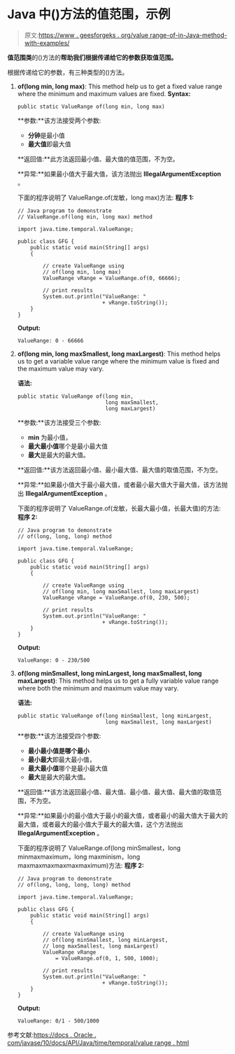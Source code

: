# Java 中()方法的值范围，示例

> 原文:[https://www . geesforgeks . org/value range-of-in-Java-method-with-examples/](https://www.geeksforgeeks.org/valuerange-of-method-in-java-with-examples/)

**值范围类**的()方法的**帮助我们根据传递给它的参数获取值范围。**

根据传递给它的参数，有三种类型的()方法。

1.  **of(long min, long max)**: This method help us to get a fixed value range where the minimum and maximum values are fixed.
    **Syntax:**

    ```
    public static ValueRange of(long min, long max)

    ```

    **参数:**该方法接受两个参数:

    *   **分钟**是最小值
    *   **最大值**即最大值

    **返回值:**此方法返回最小值、最大值的值范围，不为空。

    **异常:**如果最小值大于最大值，该方法抛出 **IllegalArgumentException** 。

    下面的程序说明了 ValueRange.of(龙敏，long max)方法:
    **程序 1:**

    ```
    // Java program to demonstrate
    // ValueRange.of(long min, long max) method

    import java.time.temporal.ValueRange;

    public class GFG {
        public static void main(String[] args)
        {

            // create ValueRange using
            // of(long min, long max)
            ValueRange vRange = ValueRange.of(0, 66666);

            // print results
            System.out.println("ValueRange: "
                               + vRange.toString());
        }
    }
    ```

    **Output:**

    ```
    ValueRange: 0 - 66666

    ```

2.  **of(long min, long maxSmallest, long maxLargest)**: This method helps us to get a variable value range where the minimum value is fixed and the maximum value may vary.

    **语法:**

    ```
    public static ValueRange of(long min,
                                long maxSmallest,
                                long maxLargest)

    ```

    **参数:**该方法接受三个参数:

    *   **min** 为最小值，
    *   **最大最小值**哪个是最小最大值
    *   **最大**是最大的最大值。

    **返回值:**该方法返回最小值、最小最大值、最大值的取值范围，不为空。

    **异常:**如果最小值大于最小最大值，或者最小最大值大于最大值，该方法抛出 **IllegalArgumentException** 。

    下面的程序说明了 ValueRange.of(龙敏，长最大最小值，长最大值)的方法:
    **程序 2:**

    ```
    // Java program to demonstrate
    // of(long, long, long) method

    import java.time.temporal.ValueRange;

    public class GFG {
        public static void main(String[] args)
        {

            // create ValueRange using
            // of(long min, long maxSmallest, long maxLargest)
            ValueRange vRange = ValueRange.of(0, 230, 500);

            // print results
            System.out.println("ValueRange: "
                               + vRange.toString());
        }
    }
    ```

    **Output:**

    ```
    ValueRange: 0 - 230/500

    ```

3.  **of(long minSmallest, long minLargest, long maxSmallest, long maxLargest)**: This method helps us to get a fully variable value range where both the minimum and maximum value may vary.

    **语法:**

    ```
    public static ValueRange of(long minSmallest, long minLargest,
                                long maxSmallest, long maxLargest)

    ```

    **参数:**该方法接受四个参数:

    *   **最小最小值是哪个最小**
    *   **最小最大**即最大最小值，
    *   **最大最小值**哪个是最小最大值
    *   **最大**是最大的最大值。

    **返回值:**该方法返回最小值、最大值、最小值、最大值、最大值的取值范围，不为空。

    **异常:**如果最小的最小值大于最小的最大值，或者最小的最大值大于最大的最大值，或者最大的最小值大于最大的最大值，这个方法抛出 **IllegalArgumentException** 。

    下面的程序说明了 ValueRange.of(long minSmallest，long minmaxmaximum，long maxminism，long maxmaxmaxmaxmaxmaximum)方法:
    **程序 2:**

    ```
    // Java program to demonstrate
    // of(long, long, long, long) method

    import java.time.temporal.ValueRange;

    public class GFG {
        public static void main(String[] args)
        {

            // create ValueRange using
            // of(long minSmallest, long minLargest,
            // long maxSmallest, long maxLargest)
            ValueRange vRange
                = ValueRange.of(0, 1, 500, 1000);

            // print results
            System.out.println("ValueRange: "
                               + vRange.toString());
        }
    }
    ```

    **Output:**

    ```
    ValueRange: 0/1 - 500/1000

    ```

参考文献:[https://docs . Oracle . com/javase/10/docs/API/Java/time/temporal/value range . html](https://docs.oracle.com/javase/10/docs/api/java/time/temporal/ValueRange.html)